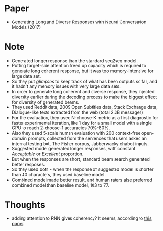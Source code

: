 # Paper

- Generating Long and Diverse Responses with Neural Conversation Models (2017)

# Note

- Generated longer response than the standard seq2seq model.
- Putting target-side attention freed up capacity which is required to generate long coherent response, but it was too memory-intensive for large data set.
- So they put _glimpses_ to keep track of what has been outputs so far, and it hadn't any memory issues with very large data sets.
- In order to generate long coherent and diverse response, they injected diversity earlier during the decoding process to make the biggest effect for diversity of generated beams.
- They used Reddit data, 2009 Open Subtitles data, Stack Exchange data, Dialogue-like texts extracted from the web (total 2.3B messages)
- For the evaluation, they used N-choose-K metric as a first diagnostic for faster experimental iteration, like 1 day for a small model with a single GPU to reach 2-choose-1 accuracies 70%-80%.
- Also they used 5-scale human evaluation with 200 context-free open-domain prompts, collected from the sentences that users asked an internal testing bot, The Fisher corpus, Jabberwacky chabot inputs.
- Suggested model generated longer responses, with constant _Acceptable_ or _Excellent_ proportion.
- But when the responses are short, standard beam search generated better resposes.
- So they used both - when the response of suggested model is shorter than 40 characters, they used baseline model.
- Combined model made better result, and human raters alse preferred combined model than baseline model, 103 to 77.


# Thoughts

- adding attention to RNN gives coherency? It seems, according to [this paper](https://arxiv.org/abs/1611.06997).
